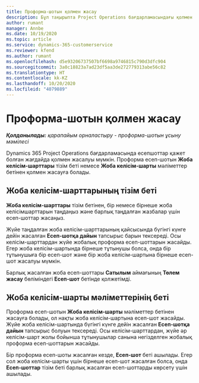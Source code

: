 ```yaml
---
title: Проформа-шотын қолмен жасау
description: Бұл тақырыпта Project Operations бағдарламасындағы қолмен жазылатын проформа есеп-шотын жасау туралы ақпарат берілген.
author: rumant
manager: Annbe
ms.date: 10/19/2020
ms.topic: article
ms.service: dynamics-365-customerservice
ms.reviewer: kfend
ms.author: rumant
ms.openlocfilehash: d5e93206737507bf6698a9746815c790d3dfc904
ms.sourcegitcommit: 3a0c18823a7ad23df5aa3de272779313abe56c82
ms.translationtype: HT
ms.contentlocale: kk-KZ
ms.lasthandoff: 10/20/2020
ms.locfileid: "4079889"
---
```

# <a name="creating-a-manual-proforma-invoice"></a>Проформа-шотын қолмен жасау

_**Қолданылады:** қарапайым орналастыру - проформа-шотын ұсыну мәмілесі_

Dynamics 365 Project Operations бағдарламасында есепшоттар қажет болған жағдайда қолмен жасалуы мүмкін. Проформа есеп-шотын **Жоба келісім-шарттары** тізім беті немесе **Жоба келісім-шарты** мәліметтер бетінен қолмен жасауға болады.

##  <a name="project-contracts-list-page"></a>Жоба келісім-шарттарының тізім беті

**Жоба келісім-шарттары** тізім бетінен, бір немесе бірнеше жоба келісімшарттарын таңдаңыз және барлық таңдалған жазбалар үшін есеп-шоттар жасаңыз.

Жүйе таңдалған жоба келісім-шарттарының қайсысында бүгінгі күнге дейін жасалған **Есеп-шотқа дайын** тапсырыс барын тексереді. Осы келісім-шарттардан жүйе жобалық проформа есеп-шоттарын жасайды. Егер жоба келісім-шартында бірнеше тұтынушы болса, онда бір тұтынушыға бір есеп-шот және бір жоба келісім-шартына бірнеше есеп-шот жасалуы мүмкін.

Барлық жасалған жоба есеп-шоттары **Сатылым** аймағының **Төлем жасау** бөліміндегі **Есеп-шот** бетінде қолжетімді.

## <a name="project-contract-details-page"></a>Жоба келісім-шарты мәліметтерінің беті

Проформа есеп-шотын **Жоба келісім-шарты** мәліметтер бетінен жасауға болады, ол нақты жоба келісім-шартына есеп-шот жасайды. Жүйе жоба келісім-шартында бүгінгі күнге дейін жасалған **Есеп-шотқа дайын** тапсырыс болуын тексереді. Осы келісім-шарттардан, жүйе әр келісім-шарт жолы бойынша тұтынушылар санына негізделген жобалық проформа есеп-шоттарын жасайды.

Бір проформа есеп-шоты жасалған кезде, **Есеп-шот** беті ашылады. Егер сол жоба келісім-шарты үшін бірнеше есеп-шот жасалған болса, онда **Есеп-шоттар** тізім беті барлық жасалған есеп-шоттарды көрсету үшін ашылады.
